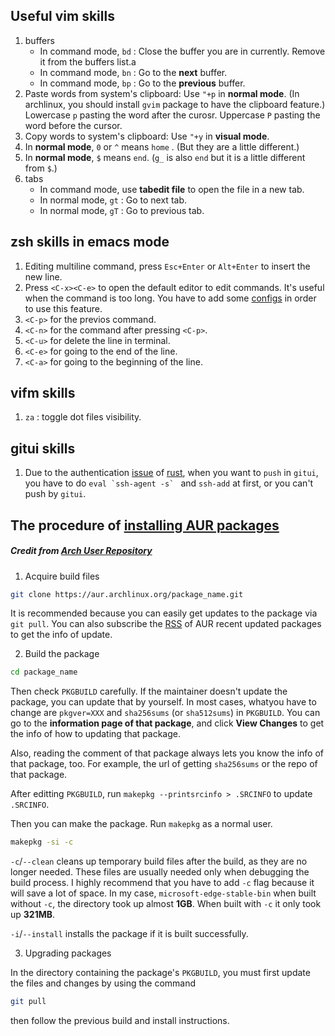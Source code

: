 ## Useful vim skills

1. buffers
    - In command mode, `bd` : Close the buffer you are in currently. Remove it from the buffers list.a
    - In command mode, `bn` : Go to the **next** buffer.
    - In command mode, `bp` : Go to the **previous** buffer.
2. Paste words from system's clipboard: Use `"+p` in **normal mode**. (In archlinux, you should install `gvim` package to have the clipboard feature.) Lowercase `p` pasting the word after the curosr. Uppercase `P` pasting the word before the cursor.
3. Copy words to system's clipboard: Use `"+y` in **visual mode**.
4. In **normal mode**, `0` or `^` means `home` . (But they are a little different.)
5. In **normal mode**, `$` means `end`. (`g_` is also `end` but it is a little different from `$`.)
6. tabs 
    - In command mode, use **tabedit file** to open the file in a new tab.
    - In normal mode, `gt` : Go to next tab.
    - In normal mode, `gT` : Go to previous tab.

## zsh skills in emacs mode

1. Editing multiline command, press `Esc+Enter` or `Alt+Enter` to insert the new line.
2. Press `<C-x><C-e>` to open the default editor to edit commands. It's useful when the command is too long. You have to add some [configs][] in order to use this feature.
3. `<C-p>` for the previos command.
4. `<C-n>` for the command after pressing `<C-p>`.
5. `<C-u>` for delete the line in terminal.
6. `<C-e>` for going to the end of the line.
7. `<C-a>` for going to the beginning of the line.

[configs]: https://github.com/tkuwill/willdezenbookArch_dotfiles/blob/master/.config/.zshrc#L111

## vifm skills

1. `za` : toggle dot files visibility.
 
## gitui skills
1. Due to the authentication [issue][] of [rust][], when you want to `push` in `gitui`, you have to do ```eval `ssh-agent -s` ``` and `ssh-add` at first, or you can't push by `gitui`.

[issue]: https://bbs.archlinux.org/viewtopic.php?id=270560
[rust]: https://sathia27.github.io/posts/2021/08/19/rust-cargo-resolve-authentication-issue.html

## The procedure of [installing AUR packages][] 
##### Credit from [Arch User Repository][]

1. Acquire build files 
```bash
git clone https://aur.archlinux.org/package_name.git
```
It is recommended because you can easily get updates to the package via `git pull`. You can also subscribe the [RSS][] of AUR recent updated packages to get the info of update.

2. Build the package
```bash
cd package_name
```
Then check `PKGBUILD` carefully. If the maintainer doesn't update the package, you can update that by yourself. In most cases, whatyou have to change are `pkgver=XXX` and `sha256sums` (or `sha512sums`) in `PKGBUILD`. You can go to the **information page of that package**, and click **View Changes** to get the info of how to updating that package.

Also, reading the comment of that package always lets you know the info of that package, too. For example, the url of getting `sha256sums` or the repo of that package.

After editting `PKGBUILD`, run `makepkg --printsrcinfo > .SRCINFO` to update `.SRCINFO`.

Then you can make the package. Run `makepkg` as a normal user.
```bash
makepkg -si -c
```
`-c`/`--clean` cleans up temporary build files after the build, as they are no longer needed. These files are usually needed only when debugging the build process. I highly recommend that you have to add `-c` flag because it will save a lot of space. In my case, `microsoft-edge-stable-bin` when built without `-c`, the directory took up almost **1GB**. When built with `-c` it only took up **321MB**.

`-i`/`--install` installs the package if it is built successfully. 

3. Upgrading packages

In the directory containing the package's `PKGBUILD`, you must first update the files and changes by using the command
```bash
git pull
```
then follow the previous build and install instructions.

[installing AUR packages]: https://wiki.archlinux.org/title/Arch_User_Repository#Acquire_build_files
[RSS]: https://aur.archlinux.org/rss/modified
[Arch User Repository]: https://wiki.archlinux.org/title/Arch_User_Repository
